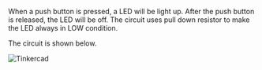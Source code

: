 When a push button is pressed, a LED will be light up.
After the push button is released, the LED will be off.
The circuit uses pull down resistor to make the LED always in LOW condition.

The circuit is shown below.

![Tinkercad](https://user-images.githubusercontent.com/73816908/99396309-8dd06500-291c-11eb-8274-ed7def4caf6c.png)

